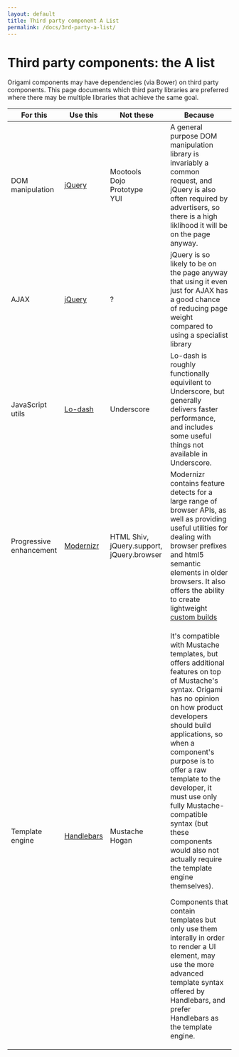 ```yaml
---
layout: default
title: Third party component A List
permalink: /docs/3rd-party-a-list/
---
```


# Third party components: the A list

Origami components may have dependencies (via Bower) on third party components.  This page documents which third party libraries are preferred where there may be multiple libraries that achieve the same goal.

<table class='table'>
<thead>
	<tr><th>For this</th><th>Use this</th><th>Not these</th><th>Because</th></tr>
</thead>
<tbody>
	<tr>
		<td>DOM manipulation</td>
		<td><a href='https://github.com/jquery/jquery'>jQuery</a></td>
		<td>Mootools<br/>Dojo<br/>Prototype<br/>YUI</td>
		<td>A general purpose DOM manipulation library is invariably a common request, and jQuery is also often required by advertisers, so there is a high liklihood it will be on the page anyway.</td>
	</tr><tr>
		<td>AJAX</td>
		<td><a href='https://github.com/jquery/jquery'>jQuery</a></td>
		<td>?</td>
		<td>jQuery is so likely to be on the page anyway that using it even just for AJAX has a good chance of reducing page weight compared to using a specialist library</td>
	</tr><tr>
		<td>JavaScript utils</td>
		<td><a href='https://github.com/lodash/lodash'>Lo-dash</a></td>
		<td>Underscore</td>
		<td>Lo-dash is roughly functionally equivilent to Underscore, but generally delivers faster performance, and includes some useful things not available in Underscore.</td>
	</tr><tr>
		<td>Progressive enhancement</td>
		<td><a href='http://modernizr.com/'>Modernizr</a></td>
		<td>HTML Shiv, jQuery.support, jQuery.browser</td>
		<td>Modernizr contains feature detects for a large range of browser APIs, as well as providing useful utilities for dealing with browser prefixes and html5 semantic elements in older browsers. It also offers the ability to create lightweight <a href='http://modernizr.com/download/'>custom builds</a></td>
	</tr><tr>
		<td>Template engine</td>
		<td><a href='https://github.com/wycats/handlebars.js/'>Handlebars</a></td>
		<td>Mustache<br/>Hogan</td>
		<td>
			<p>It's compatible with Mustache templates, but offers additional features on top of Mustache's syntax. Origami has no opinion on how product developers should build applications, so when a component's purpose is to offer a raw template to the developer, it must use only fully Mustache-compatible syntax (but these components would also not actually require the template engine themselves).</p>
			<p>Components that contain templates but only use them interally in order to render a UI element, may use the more advanced template syntax offered by Handlebars, and prefer Handlebars as the template engine.</p>
		</td>
	</tr>
</tbody>
</table>

